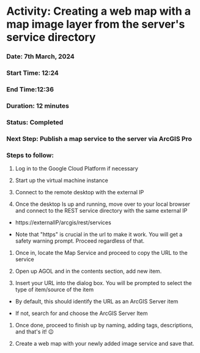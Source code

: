 # Activity: Creating a web map with a map image layer from the server's service directory 

### Date: 7th  March, 2024 

### Start Time: 12:24 

### End Time:12:36 

### Duration: 12 minutes 

### Status: Completed 

### Next Step: Publish a map service to the server via ArcGIS Pro 

 

### Steps to follow: 

1. Log in to the Google Cloud Platform if necessary 

1. Start up the virtual machine instance 

1. Connect to the remote desktop with the external IP 

1. Once the desktop Is up and running, move over to your local browser and connect to the REST service directory with the same external IP 

  * https://externalIP/arcgis/rest/services 

  * Note that "https" is crucial in the url to make it work. You will get a safety warning prompt. Proceed regardless of that. 

1. Once in, locate the Map Service and proceed to copy the URL to the service 

1. Open up AGOL and in the contents section, add new item. 

1. Insert your URL into the dialog box. You will be prompted to select the type of item/source of the item 

  * By default, this should identify the URL as an ArcGIS Server item 

  * If not, search for and choose the ArcGIS Server Item 

1. Once done, proceed to finish up by naming, adding tags, descriptions, and that's it! 😉 

1. Create a web map with your newly added image service and save that. 
